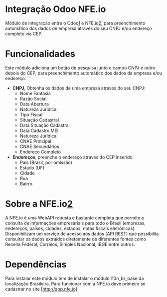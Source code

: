 Integração Odoo NFE.io
==========

Módulo de integração entre o Odoo[1] e NFE.io[2], para preenchimento automático dos dados de empresa através do seu CNPJ e/ou endereço completo via CEP.

# Funcionalidades

Este módulo adiciona um botão de pesquisa junto o campo CNPJ e outro depois do CEP, para preenchimento automático dos dados da empresa e/ou endereço.

- **CNPJ**, Obtenha os dados de uma empresa através do seu CNPJ:
  - Nome Fantasia
  - Razão Social
  - Data Abertura
  - Natureza Jurídica
  - Tipo Fiscal
  - Situação Cadastral
  - Data Situação Cadastral
  - Data Cadastro MEI
  - Natureza Jurídica
  - CNAE Principal
  - CNAE Secundários
  - Endereço Completo
- **Endereços**, preenche o endereço através do CEP inserido:
  - País (Brasil, por omissão)
  - Estado (UF)
  - Cidade
  - Rua
  - Bairro

# Sobre a NFE.io[2]
A NFE.io é uma WebAPI robusta e bastante completa que permite a consulta de informações empresariais para todo o Brasil (empresas, endereços, países, cidades, estados, notas fiscais eletrônicas). Disponibilizam um serviço de acesso aos dados (API REST) que possibilita consultar os dados extraídos diretamente de diferentes fontes como Receita Federal, Correios, Simples Nacional, IBGE entre outros.

# Dependências
Para instalar este módulo tem de instalar o módulo l10n_br_base da localização Brasileira.
Para funcionar com a NFE.io deve primeiro se cadastrar no site [http://app.nfe.io]

[1]: http://www.odoo.com/
[2]: http://nfe.io/consultas-automatizadas/
